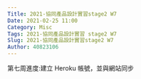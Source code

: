 ```yaml
---
Title: 2021-協同產品設計實習stage2 W7
Date: 2021-02-25 11:00
Category: Misc
Tags: 2021-協同產品設計實習 stage2 W7
Slug: 2021-協同產品設計實習stage2 W7
Author: 40823106
---
```


第七周進度:建立 Heroku 帳號，並與網站同步

<!-- PELICAN_END_SUMMARY -->


